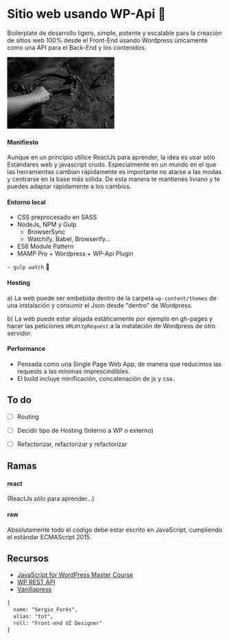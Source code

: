 # Sitio web usando WP-Api :sunrise_over_mountains:

Boilerplate de desarrollo ligero, simple, potente y escalable para la creación de sitios web 100% desde el Front-End usando Wordpress únicamente como una API para el Back-End y los contenidos.

![Screenshot](./screenshot.jpg)

#### Manifiesto

Aunque en un principio utilice ReactJs para aprender, la idea es usar sólo Estándares web y javascript crudo. Especialmente en un mundo en el que las herramientas cambian rápidamente es importante no atarse a las modas y centrarse en la base más sólida. De esta manera te mantienes liviano y te puedes adaptar rápidamente a los cambios.

#### Entorno local

- CSS preprocesado en SASS
- NodeJs, NPM y Gulp
  - BrowserSync
  - Watchify, Babel, Browserify...
- ES6 Module Pattern
- MAMP Pro + Wordpress + WP-Api Plugin

`~ gulp watch` :dizzy:

#### Hosting

a) La web puede ser embebida dentro de la carpeta `wp-content/themes` de una instalación y consumir el Json desde "dentro" de Wordpress.

b) La web puede estar alojada estáticamente por ejemplo en gh-pages y hacer las peticiones `XMLHttpRequest` a la instalación de Wordpress de otro servidor.

#### Performance
- Pensada como una Single Page Web App, de manera que reducimos las requests a las mínimas imprescindibles.
- El build incluye minificación, concatenación de js y css.

## To do
- [ ] Routing
- [ ] Decidir tipo de Hosting (Interno a WP o externo)
- [ ] Refactorizar, refactorizar y refactorizar


## Ramas

#### react
(ReactJs sólo para aprender...)

#### raw
Absolutamente todo el código debe estar escrito en JavaScript, cumpliendo el estándar ECMAScript 2015.


## Recursos

- [JavaScript for WordPress Master Course](https://javascriptforwp.com/)
- [WP REST API](http://v2.wp-api.org/)
- [Vanillapress](http://zgordon.github.io/vanillapress/)

~~~
{
  name: "Sergio Forés",
  alias: "tot",
  roll: "Front-end UI Designer"
}
~~~
